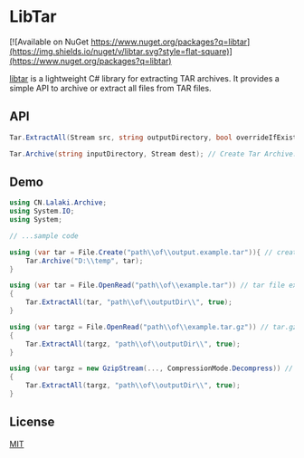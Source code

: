 # LibTar
[![Available on NuGet https://www.nuget.org/packages?q=libtar](https://img.shields.io/nuget/v/libtar.svg?style=flat-square)](https://www.nuget.org/packages?q=libtar)

[libtar](https://www.nuget.org/packages?q=libtar) is a lightweight C# library for extracting TAR archives. It provides a simple API to archive or extract all files from TAR files.

## API
```cs
Tar.ExtractAll(Stream src, string outputDirectory, bool overrideIfExisting); // Extract Tar or Tar.Gz

Tar.Archive(string inputDirectory, Stream dest); // Create Tar Archive.
```

## Demo
```cs
using CN.Lalaki.Archive;
using System.IO;
using System;

// ...sample code

using (var tar = File.Create("path\\of\\output.example.tar")){ // create tar archive.
    Tar.Archive("D:\\temp", tar);
}

using (var tar = File.OpenRead("path\\of\\example.tar")) // tar file extract.
{
    Tar.ExtractAll(tar, "path\\of\\outputDir\\", true);
}

using (var targz = File.OpenRead("path\\of\\example.tar.gz")) // tar.gz file extract
{
    Tar.ExtractAll(targz, "path\\of\\outputDir\\", true);
}

using (var targz = new GzipStream(..., CompressionMode.Decompress)) // tar.gz stream extract
{
    Tar.ExtractAll(targz, "path\\of\\outputDir\\", true);
}
```
## License
[MIT](https://github.com/lalakii/libtar/blob/master/LICENSE)
